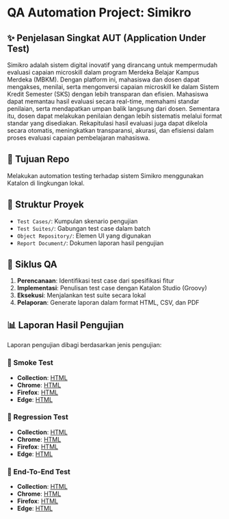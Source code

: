 # QA Automation Project: Simikro

## ✨ Penjelasan Singkat AUT (Application Under Test)
Simikro adalah sistem digital inovatif yang dirancang untuk mempermudah evaluasi capaian microskill dalam program Merdeka Belajar Kampus Merdeka (MBKM). Dengan platform ini, mahasiswa dan dosen dapat mengakses, menilai, serta mengonversi capaian microskill ke dalam Sistem Kredit Semester (SKS) dengan lebih transparan dan efisien.
Mahasiswa dapat memantau hasil evaluasi secara real-time, memahami standar penilaian, serta mendapatkan umpan balik langsung dari dosen. Sementara itu, dosen dapat melakukan penilaian dengan lebih sistematis melalui format standar yang disediakan. Rekapitulasi hasil evaluasi juga dapat dikelola secara otomatis, meningkatkan transparansi, akurasi, dan efisiensi dalam proses evaluasi capaian pembelajaran mahasiswa.

## 🧪 Tujuan Repo
Melakukan automation testing terhadap sistem Simikro menggunakan Katalon di lingkungan lokal.

## 📁 Struktur Proyek
- `Test Cases/`: Kumpulan skenario pengujian
- `Test Suites/`: Gabungan test case dalam batch
- `Object Repository/`: Elemen UI yang digunakan
- `Report Document/`: Dokumen laporan hasil pengujian

## 🔁 Siklus QA
1. **Perencanaan**: Identifikasi test case dari spesifikasi fitur
2. **Implementasi**: Penulisan test case dengan Katalon Studio (Groovy)
3. **Eksekusi**: Menjalankan test suite secara lokal
4. **Pelaporan**: Generate laporan dalam format HTML, CSV, dan PDF

## 📊 Laporan Hasil Pengujian
Laporan pengujian dibagi berdasarkan jenis pengujian:

### 🔹 Smoke Test
- **Collection**:
[HTML](https://refindo-tech.github.io/katalon-automation-simikro/Smoke/Collection/R_Smoke_LoginLogoutAllRole.html)
- **Chrome**:
[HTML](https://refindo-tech.github.io/katalon-automation-simikro/Smoke/Chrome/R_Smoke_LoginLogoutAllRole.html)
- **Firefox**:
[HTML](https://refindo-tech.github.io/katalon-automation-simikro/Smoke/Firefox/R_Smoke_LoginLogoutAllRole.html)
- **Edge**:
[HTML](https://refindo-tech.github.io/katalon-automation-simikro/Smoke/Edge/R_Smoke_LoginLogoutAllRole.html)

### 🔹 Regression Test
- **Collection**:
[HTML](https://refindo-tech.github.io/katalon-automation-simikro/Regression/Collection/R_Regression_CheckSubmission.html)
- **Chrome**:
[HTML](https://refindo-tech.github.io/katalon-automation-simikro/Regression/Chrome/R_Regression_CheckSubmission.html)
- **Firefox**:
[HTML](https://refindo-tech.github.io/katalon-automation-simikro/Regression/Firefox/R_Regression_CheckSubmission.html)
- **Edge**:
[HTML](https://refindo-tech.github.io/katalon-automation-simikro/Regression/Edge/R_Regression_CheckSubmission.html)

### 🔹 End-To-End Test
- **Collection**:
[HTML](https://refindo-tech.github.io/katalon-automation-simikro/End-To-End/Collection/R_EndToEnd.html)
- **Chrome**:
[HTML](https://refindo-tech.github.io/katalon-automation-simikro/End-To-End/Chrome/R_EndToEnd_Chrome.html)
- **Firefox**:
[HTML](https://refindo-tech.github.io/katalon-automation-simikro/End-To-End/Firefox/R_EndToEnd_Firefox.html)
- **Edge**:
[HTML](https://refindo-tech.github.io/katalon-automation-simikro/End-To-End/Edge/R_EndToEnd_Edge.html)

